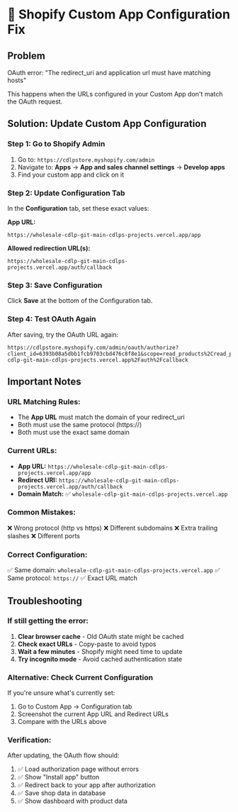 # 🔧 Shopify Custom App Configuration Fix

## Problem
OAuth error: "The redirect_uri and application url must have matching hosts"

This happens when the URLs configured in your Custom App don't match the OAuth request.

## Solution: Update Custom App Configuration

### Step 1: Go to Shopify Admin
1. Go to: `https://cdlpstore.myshopify.com/admin`
2. Navigate to: **Apps** → **App and sales channel settings** → **Develop apps**
3. Find your custom app and click on it

### Step 2: Update Configuration Tab
In the **Configuration** tab, set these exact values:

**App URL:**
```
https://wholesale-cdlp-git-main-cdlps-projects.vercel.app/app
```

**Allowed redirection URL(s):**
```
https://wholesale-cdlp-git-main-cdlps-projects.vercel.app/auth/callback
```

### Step 3: Save Configuration
Click **Save** at the bottom of the Configuration tab.

### Step 4: Test OAuth Again
After saving, try the OAuth URL again:

```
https://cdlpstore.myshopify.com/admin/oauth/authorize?client_id=6393b08a5dbb1fcb9703cbd476c8f8e1&scope=read_products%2Cread_product_listings&redirect_uri=https%3A%2F%2Fwholesale-cdlp-git-main-cdlps-projects.vercel.app%2Fauth%2Fcallback
```

## Important Notes

### URL Matching Rules:
- The **App URL** must match the domain of your redirect_uri
- Both must use the same protocol (https://)
- Both must use the exact same domain

### Current URLs:
- **App URL:** `https://wholesale-cdlp-git-main-cdlps-projects.vercel.app/app`
- **Redirect URI:** `https://wholesale-cdlp-git-main-cdlps-projects.vercel.app/auth/callback`
- **Domain Match:** ✅ `wholesale-cdlp-git-main-cdlps-projects.vercel.app`

### Common Mistakes:
❌ Wrong protocol (http vs https)
❌ Different subdomains
❌ Extra trailing slashes
❌ Different ports

### Correct Configuration:
✅ Same domain: `wholesale-cdlp-git-main-cdlps-projects.vercel.app`
✅ Same protocol: `https://`
✅ Exact URL match

## Troubleshooting

### If still getting the error:
1. **Clear browser cache** - Old OAuth state might be cached
2. **Check exact URLs** - Copy-paste to avoid typos
3. **Wait a few minutes** - Shopify might need time to update
4. **Try incognito mode** - Avoid cached authentication state

### Alternative: Check Current Configuration
If you're unsure what's currently set:
1. Go to Custom App → Configuration tab
2. Screenshot the current App URL and Redirect URLs
3. Compare with the URLs above

### Verification:
After updating, the OAuth flow should:
1. ✅ Load authorization page without errors
2. ✅ Show "Install app" button
3. ✅ Redirect back to your app after authorization
4. ✅ Save shop data in database
5. ✅ Show dashboard with product data
